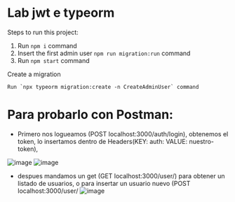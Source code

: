 # Lab jwt e typeorm

Steps to run this project:

1. Run `npm i` command
2. Insert the first admin user `npm run migration:run` command
3. Run `npm start` command

Create a migration
```
Run `npx typeorm migration:create -n CreateAdminUser` command
```
# Para probarlo con Postman:
* Primero nos logueamos (POST localhost:3000/auth/login), obtenemos el token, lo insertamos dentro de Headers(KEY: auth: VALUE: nuestro-token), 
  
![image](typeorm1)
![image](typeorm2)
* despues mandamos un get (GET localhost:3000/user/) para obtener un listado de usuarios, o para insertar un usuario nuevo (POST localhost:3000/user/
![image](typeorm3)

